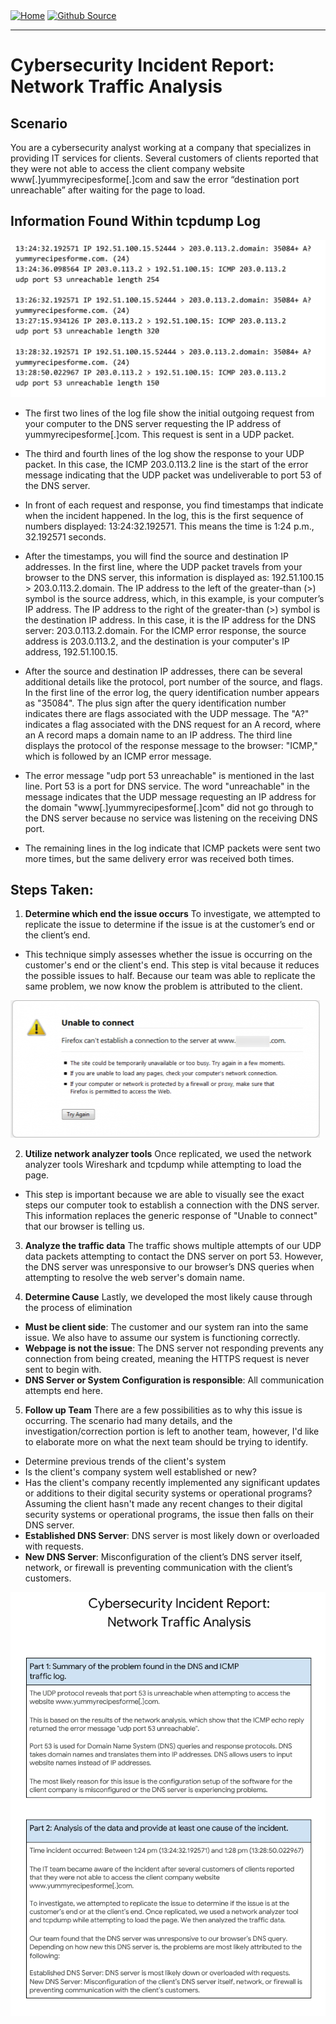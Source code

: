 <div style="display: inline-block;">
  <a href="https://breachopen.github.io/Chas-Riley/">
    <img src="https://img.shields.io/badge/Home-3ba0e6" alt="Home">
  </a>
</div>

<div style="display: inline-block;">
  <a href="https://github.com/BreachOpen/Chas-Riley/" target="_blank">
    <img src="https://img.shields.io/badge/Github_Source-3ba0e6" alt="Github Source">
  </a>
</div>

---

# Cybersecurity Incident Report: Network Traffic Analysis

## Scenario
You are a cybersecurity analyst working at a company that specializes in providing IT services for clients. Several customers of clients reported that they were not able to access the client company website www[.]yummyrecipesforme[.]com and saw the error “destination port unreachable” after waiting for the page to load. 

## Information Found Within tcpdump Log <br />
![Data Traffic](../../assets/img/cir/1.png) <br />
- The first two lines of the log file show the initial outgoing request from your computer to the DNS server requesting the IP address of yummyrecipesforme[.]com. This request is sent in a UDP packet.

- The third and fourth lines of the log show the response to your UDP packet. In this case, the ICMP 203.0.113.2 line is the start of the error message indicating that the UDP packet was undeliverable to port 53 of the DNS server.

- In front of each request and response, you find timestamps that indicate when the incident happened. In the log, this is the first sequence of numbers displayed: 13:24:32.192571. This means the time is 1:24 p.m., 32.192571 seconds.

- After the timestamps, you will find the source and destination IP addresses. In the first line, where the UDP packet travels from your browser to the DNS server, this information is displayed as: 192.51.100.15 > 203.0.113.2.domain. The IP address to the left of the greater-than (>) symbol is the source address, which, in this example, is your computer’s IP address. The IP address to the right of the greater-than (>) symbol is the destination IP address. In this case, it is the IP address for the DNS server: 203.0.113.2.domain. For the ICMP error response, the source address is 203.0.113.2, and the destination is your computer's IP address, 192.51.100.15.

- After the source and destination IP addresses, there can be several additional details like the protocol, port number of the source, and flags. In the first line of the error log, the query identification number appears as "35084". The plus sign after the query identification number indicates there are flags associated with the UDP message. The "A?" indicates a flag associated with the DNS request for an A record, where an A record maps a domain name to an IP address. The third line displays the protocol of the response message to the browser: "ICMP," which is followed by an ICMP error message.

- The error message "udp port 53 unreachable" is mentioned in the last line. Port 53 is a port for DNS service. The word "unreachable" in the message indicates that the UDP message requesting an IP address for the domain "www[.]yummyrecipesforme[.]com" did not go through to the DNS server because no service was listening on the receiving DNS port.

- The remaining lines in the log indicate that ICMP packets were sent two more times, but the same delivery error was received both times. 

## Steps Taken:
1. **Determine which end the issue occurs** 
To investigate, we attempted to replicate the issue to determine if the issue is at the customer’s end or the client’s end.
- This technique simply assesses whether the issue is occurring on the customer's end or the client's end. This step is vital because it reduces the possible issues to half. Because our team was able to replicate the same problem, we now know the problem is attributed to the client.

![Browser Error Message](../../assets/img/cir/2.png)

2. **Utilize network analyzer tools**
Once replicated, we used the network analyzer tools Wireshark and tcpdump while attempting to load the page.
- This step is important because we are able to visually see the exact steps our computer took to establish a connection with the DNS server. This information replaces the generic response of "Unable to connect" that our browser is telling us.<br />

3. **Analyze the traffic data**
The traffic shows multiple attempts of our UDP data packets attempting to contact the DNS server on port 53. However, the DNS server was unresponsive to our browser’s DNS queries when attempting to resolve the web server's domain name.


4. **Determine Cause**
Lastly, we developed the most likely cause through the process of elimination
- **Must be client side**: The customer and our system ran into the same issue. We also have to assume our system is functioning correctly. 
- **Webpage is not the issue**: The DNS server not responding prevents any connection from being created, meaning the HTTPS request is never sent to begin with. 
- **DNS Server or System Configuration is responsible**: All communication attempts end here.

5. **Follow up Team**
There are a few possibilities as to why this issue is occurring. The scenario had many details, and the investigation/correction portion is left to another team, however, I'd like to elaborate more on what the next team should be trying to identify.
- Determine previous trends of the client's system
- Is the client's company system well established or new?
- Has the client's company recently implemented any significant updates or additions to their digital security systems or operational programs?<br />
Assuming the client hasn't made any recent changes to their digital security systems or operational programs, the issue then falls on their DNS server.
- **Established DNS Server**: DNS server is most likely down or overloaded with requests.
- **New DNS Server**: Misconfiguration of the client’s DNS server itself, network, or firewall is preventing communication with the client’s customers.

![Cybersecurity Incident Report](../../assets/img/cir/3.png)
